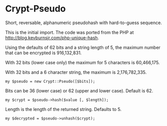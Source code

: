 Crypt-Pseudo
============

Short, reversable, alphanumeric pseudohash with hard-to-guess sequence.

This is the initial import.  The code was ported from the PHP
at <http://blog.kevburnsjr.com/php-unique-hash>.

Using the defaults of 62 bits and a string length of 5,
the maximum number that can be encrypted is 916,132,831.

With 32 bits (lower case only) the maximum for 5 characters 
is 60,466,175.

With 32 bits and a 6 character string, the maximum is 2,176,782,335.

    my $pseudo = new Crypt::Pseudo([$bits]);

Bits can be 36 (lower case) or 62 (upper and lower case).  Default
is 62.

    my $crypt = $pseudo->hash($value [, $length]);

Length is the length of the returned string. Defaults to 5.

    my $decrypted = $pseudo->unhash($crypt);

